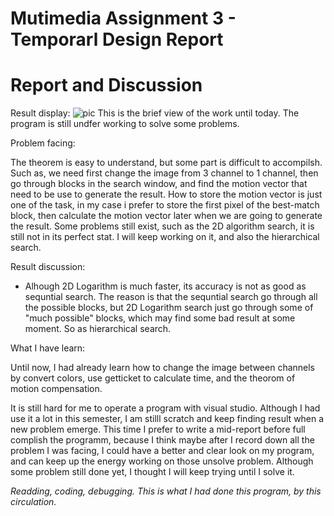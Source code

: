 # Mutimedia Assignment 3 - Temporarl Design Report

# Report and Discussion


Result display:
![pic](https://user-images.githubusercontent.com/33059129/35185138-47187ffe-fe3a-11e7-8746-4f39832ab489.PNG "the termporary resullt")
This is the brief view of the work until today. The program is still undfer working to solve some problems.

Problem facing:

The theorem is easy to understand, but some part is difficult to accompilsh. Such as, we need first change the image from 3 channel to
1 channel, then go through blocks in the search window, and find the motion vector that need to be use to generate the result. How to
store the motion vector is just one of the task, in my case i prefer to store the first pixel of the best-match block, then calculate the
motion vector later when we are going to generate the result. Some problems still exist, such as the 2D algorithm search, it is still not in its perfect stat. I will keep working on it, and also the
hierarchical search.

Result discussion:

* Alhough 2D Logarithm is much faster, its accuracy is not as good as sequntial search. The reason is that the sequntial search
go through all the possible blocks, but 2D Logarithm search just go through some of "much possible" blocks, which may find some bad
result at some moment. So as hierarchical search.

What I have learn:

Until now, I had already learn how to change the image between channels by convert colors, use getticket to calculate time, and the
theorom of motion compensation.

It is still hard for me to operate a program with visual studio. Although I had use it a lot in this semester, I am stilll scratch
and keep finding result when a new problem emerge. This time I prefer to write a mid-report before full complish the programm, because I
think maybe after I record down all the problem I was facing, I could have a better and clear look on my program, and can keep up 
the energy working on those unsolve problem. Although some problem still done yet, I thought I will keep trying until I solve it.

*Readding, coding, debugging. This is what I had done this program, by this circulation.*
  
